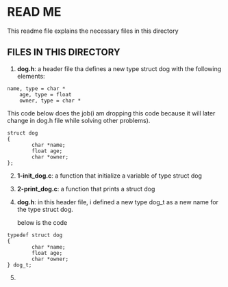 # READ ME
This readme file explains the necessary files in this directory

## FILES IN THIS DIRECTORY
1. **dog.h**: a header file tha defines a new type struct dog with the following elements:

  <pre><code>name, type = char *
    age, type = float
    owner, type = char *
</pre></code>

This code below does the job(i am dropping this code because it will later change in dog.h file while solving other problems).
<pre><code>struct dog
{
        char *name;
        float age;
        char *owner;
};
</pre></code>

2. **1-init_dog.c**:  a function that initialize a variable of type struct dog
3. **2-print_dog.c**:  a function that prints a struct dog
4. **dog.h**: in this header file, i defined a new type dog_t as a new name for the type struct dog.
 	
	below is the code
<pre><code>typedef struct dog
{
        char *name;
        float age;
        char *owner;
} dog_t;
</pre></code>

5. 
